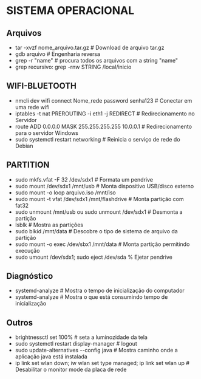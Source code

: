 # SISTEMA OPERACIONAL

## Arquivos

- tar -xvzf nome_arquivo.tar.gz # Download de arquivo tar.gz
- gdb arquivo # Engenharia reversa
- grep -r "name" # procura todos os arquivos com a string "name"
- grep recursivo: grep -rnw STRING /local/inicio

## WIFI-BLUETOOTH

- nmcli dev wifi connect Nome_rede password senha123 # Conectar em uma rede wifi
- iptables -t nat PREROUTING -i eth1 -j REDIRECT # Redirecionamento no Servidor
- route ADD 0.0.0.0 MASK 255.255.255.255 10.0.0.1 # Redirecionamento para o servidor Windows
- sudo systemctl restart networking # Reinicia o serviço de rede do Debian

## PARTITION

- sudo mkfs.vfat -F 32 /dev/sdx1 # Formata um pendrive
- sudo mount /dev/sdx1 /mnt/usb # Monta dispositivo USB/disco externo
- sudo mount -o loop arquivo.iso /mnt/iso
- sudo mount -t vfat /dev/sdx1 /mnt/flashdrive # Monta partição com fat32
- sudo unmount /mnt/usb ou sudo unmount /dev/sdx1 # Desmonta a partição
- lsblk # Mostra as partições
- sudo blkid /mnt/data # Descobre o tipo de sistema de arquivo da partição
- sudo mount -o exec /dev/sbx1 /mnt/data # Monta partição permitindo execução
- sudo umount /dev/sdx1; sudo eject /dev/sda % Ejetar pendrive

## Diagnóstico

- systemd-analyze # Mostra o tempo de inicialização do computador
- systemd-analyze # Mostra o que está consumindo tempo de inicialização

## Outros
- brightnessctl set 100% # seta a luminozidade da tela
- sudo systemctl restart display-manager # logout
- sudo update-alternatives --config java # Mostra caminho onde a aplicação java está instalada
- ip link set wlan down; iw wlan set type managed; ip link set wlan up # Desabilitar o monitor mode da placa de rede



